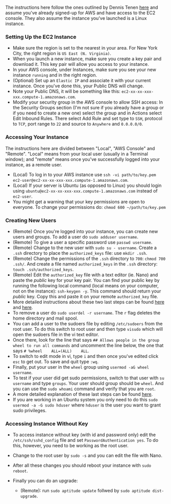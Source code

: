 The instructions here follow the ones outlined by Dennis Tenen [here](https://github.com/xpmethod/dhnotes/wiki/Launching-an-AWS-instance) and assume you've already signed-up for AWS and have access to the EC2 console. They also assume the instance you've launched is a Linux instance.

### Setting Up the EC2 Instance
* Make sure the region is set to the nearest in your area. For New York City, the right region is `US East (N. Virginia)`.
* When you launch a new instance, make sure you create a key pair and download it. This key pair will allow you access to your instance.
* In your AWS console, under Instances, make sure you see your new instance `running` and in the right region.
* (Optional) Set up an `Elastic IP` and associate it with your current instance. Once you've done this, your Public DNS will change.
* Note your Public DNS, it will be something like this: `ec2-xx-xx-xxx-xxx.compute-1.amazonaws.com`.
* Modify your security group in the AWS console to allow SSH access: In the Security Groups section (I'm not sure if you already have a group or if you need to create a new one) select the group and in Actions select Edit Inbound Rules. There select Add Rule and set type to `SSH`, protocol to `TCP`, port range to `22` and source to `Anywhere` and `0.0.0.0/0`.

### Accessing Your Instance
The instructions here are divided between "Local", "AWS Console" and "Remote". "Local" means from your local user (usually in a Terminal window); and "remote" means once you've successfully logged into your instance, as a remote user.
* (Local) To log in to your AWS instance use `ssh -vi path/to/key.pem ec2-user@ec2-xx-xx-xxx-xxx.compute-1.amazonaws.com`.
* (Local) If your server is Ubuntu (as opposed to Linux) you should login using `ubuntu@ec2-xx-xx-xxx-xxx.compute-1.amazonaws.com` instead of `ec2-user`.
* You might get a warning that your key permissions are open to everyone. To change your permissions do: `chmod 600 ~/path/to/key.pem`

### Creating New Users
* (Remote) Once you're logged into your instance, you can create new users and groups. To add a user do `sudo adduser username`.
* (Remote) To give a user a specific password use `passwd username`.
* (Remote) Change to the new user with `sudo su - username`. Create a `.ssh` directory to place the `authorized_keys` file: use `mkdir .ssh`.
* (Remote) Change the permissions of the `.ssh` directory to `700`: `chmod 700 .ssh/`. And create a file named `authorized_keys` in the `.ssh` directory: `touch .ssh/authorized_keys`.
* (Remote) Edit the `authorized_key` file with a text editor (ie. Nano) and paste the _public_ key for your key pair. You can find your public key by running the following local command (local means on your computer, not on the instance): `ssh-keygen -y`. This command should return your _public_ key. Copy this and paste it on your remote `authorized_key` file.
* More detailed instructions about these two last steps can be found [here](https://docs.aws.amazon.com/AWSEC2/latest/UserGuide/managing-users.html) and [here](https://docs.aws.amazon.com/AWSEC2/latest/UserGuide/ec2-key-pairs.html#retrieving-the-public-key).
* To remove a user do `sudo userdel -r username`. The `r` flag deletes the home directory and mail spool.
* You can add a user to the sudoers file by editing `/etc/sudoers` from the root user. To do this switch to root user and then type `visudo` which will open the sudoers file in the vi text editor.
* Once there, look for the line that says `## Allows people in the group wheel to run all commands` and uncomment the line below, the one that says `# %wheel    ALL=(ALL)    ALL`.
* To switch to edit mode in vi, type `i` and then once you've edited click `esc` to get out. To save and quit type `:wq`.
* Finally, put your user in the `wheel` group using `usermod -aG wheel username`.
* To test if your user did get sudo permissions, switch to that user with `su username` and type `groups`. Your user should group should be `wheel`. And you can use the `sudo whoami` command and verify that you are `root`.
* A more detailed explanation of these last steps can be found [here](https://access.redhat.com/documentation/en-US/Red_Hat_Enterprise_Linux_OpenStack_Platform/2/html/Getting_Started_Guide/ch02s03.html).
* If you are working in an Ubuntu system you only need to do this `sudo usermod -a -G sudo hduser` where `hduser` is the user you want to grant sudo privileges.

### Accessing Instance Without Key
* To access instance without key (with id and password only) edit the `/etc/ssh/sshd_config` file and set `PasswordAuthentication yes`. To do this, however, you need to be working as the root user.
* Change to the root user by `sudo -s` and you can edit the file with Nano.

* After all these changes you should reboot your instance with `sudo reboot`.

* Finally you can do an upgrade:
  * (Remote): run `sudo aptitude update` follwed by `sudo aptitude dist-upgrade`.